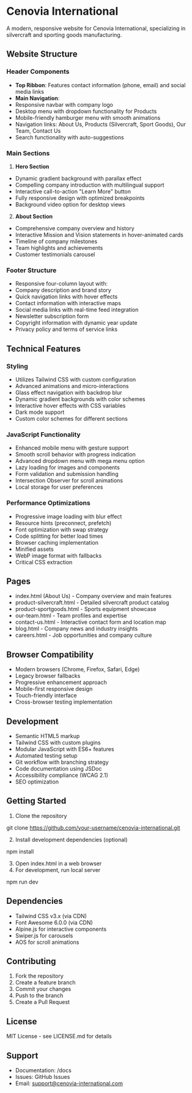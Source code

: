 # Cenovia International

A modern, responsive website for Cenovia International, specializing in silvercraft and sporting goods manufacturing.

## Website Structure

### Header Components
- **Top Ribbon**: Features contact information (phone, email) and social media links
- **Main Navigation**: 
 - Responsive navbar with company logo
 - Desktop menu with dropdown functionality for Products
 - Mobile-friendly hamburger menu with smooth animations
 - Navigation links: About Us, Products (Silvercraft, Sport Goods), Our Team, Contact Us
 - Search functionality with auto-suggestions

### Main Sections

1. **Hero Section**
  - Dynamic gradient background with parallax effect
  - Compelling company introduction with multilingual support
  - Interactive call-to-action "Learn More" button
  - Fully responsive design with optimized breakpoints
  - Background video option for desktop views

2. **About Section**
  - Comprehensive company overview and history
  - Interactive Mission and Vision statements in hover-animated cards
  - Timeline of company milestones
  - Team highlights and achievements
  - Customer testimonials carousel

### Footer Structure
- Responsive four-column layout with:
 - Company description and brand story
 - Quick navigation links with hover effects
 - Contact information with interactive maps
 - Social media links with real-time feed integration
- Newsletter subscription form
- Copyright information with dynamic year update
- Privacy policy and terms of service links

## Technical Features

### Styling
- Utilizes Tailwind CSS with custom configuration
- Advanced animations and micro-interactions
- Glass effect navigation with backdrop blur
- Dynamic gradient backgrounds with color schemes
- Interactive hover effects with CSS variables
- Dark mode support
- Custom color schemes for different sections

### JavaScript Functionality
- Enhanced mobile menu with gesture support
- Smooth scroll behavior with progress indication
- Advanced dropdown menu with mega menu option
- Lazy loading for images and components
- Form validation and submission handling
- Intersection Observer for scroll animations
- Local storage for user preferences

### Performance Optimizations
- Progressive image loading with blur effect
- Resource hints (preconnect, prefetch)
- Font optimization with swap strategy
- Code splitting for better load times
- Browser caching implementation
- Minified assets
- WebP image format with fallbacks
- Critical CSS extraction

## Pages
- index.html (About Us) - Company overview and main features
- product-silvercraft.html - Detailed silvercraft product catalog
- product-sportgoods.html - Sports equipment showcase
- our-team.html - Team profiles and expertise
- contact-us.html - Interactive contact form and location map
- blog.html - Company news and industry insights
- careers.html - Job opportunities and company culture

## Browser Compatibility
- Modern browsers (Chrome, Firefox, Safari, Edge)
- Legacy browser fallbacks
- Progressive enhancement approach
- Mobile-first responsive design
- Touch-friendly interface
- Cross-browser testing implementation

## Development
- Semantic HTML5 markup
- Tailwind CSS with custom plugins
- Modular JavaScript with ES6+ features
- Automated testing setup
- Git workflow with branching strategy
- Code documentation using JSDoc
- Accessibility compliance (WCAG 2.1)
- SEO optimization

## Getting Started
1. Clone the repository
   
  git clone https://github.com/your-username/cenovia-international.git
   
2. Install development dependencies (optional)
   
  npm install
   
3. Open index.html in a web browser
4. For development, run local server
   
  npm run dev
   

## Dependencies
- Tailwind CSS v3.x (via CDN)
- Font Awesome 6.0.0 (via CDN)
- Alpine.js for interactive components
- Swiper.js for carousels
- AOS for scroll animations

## Contributing
1. Fork the repository
2. Create a feature branch
3. Commit your changes
4. Push to the branch
5. Create a Pull Request

## License
MIT License - see LICENSE.md for details

## Support
- Documentation: /docs
- Issues: GitHub Issues
- Email: support@cenovia-international.com
